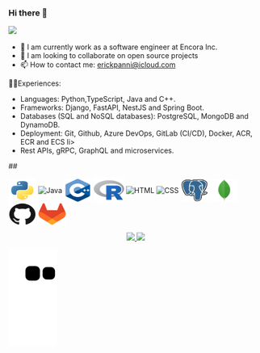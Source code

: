 ### Hi there 👋

<a href="https://www.linkedin.com/in/erickpanni" target="_blank"><img src="https://img.shields.io/badge/-LinkedIn-%230077B5?style=for-the-badge&logo=linkedin&logoColor=white" target="_blank"></a>

- 🔭 I am currently work as a software engineer at Encora Inc.
- 👯 I am looking to collaborate on open source projects
- 📫 How to contact me: erickpanni@icloud.com

👨‍💻Experiences:
<ul>
  <li>Languages: Python,TypeScript, Java and C++.</li>
  <li>Frameworks: Django, FastAPI, NestJS and Spring Boot.</li>
  <li>Databases (SQL and NoSQL databases): PostgreSQL, MongoDB and DynamoDB.</li>
  <li>Deployment: Git, Github, Azure DevOps, GitLab (CI/CD), Docker, ACR, ECR and ECS li>
  <li>Rest APIs, gRPC, GraphQL and microservices.</li>
</ul>
##
<p><img align="center" alt="Python" height="45" width="55" src="https://github.com/devicons/devicon/blob/master/icons/python/python-original.svg">
<img align="center" alt="Java" height="50" width="60" src="https://cdn.jsdelivr.net/gh/devicons/devicon/icons/java/java-original-wordmark.svg">
<img align="center" alt="C++" height="45" width="55" src="https://github.com/devicons/devicon/blob/master/icons/cplusplus/cplusplus-original.svg">
<img align="center" alt="R" height="50" width="60" src="https://github.com/devicons/devicon/blob/master/icons/r/r-original.svg">
<img align="center" alt="HTML" height="45" width="55" src="https://cdn.jsdelivr.net/gh/devicons/devicon/icons/html5/html5-plain-wordmark.svg">
<img align="center" alt="CSS" height="45" width="55" src="https://cdn.jsdelivr.net/gh/devicons/devicon/icons/css3/css3-plain-wordmark.svg">
<img align="center" alt="Postgree" height="45" width="55" src="https://github.com/devicons/devicon/blob/master/icons/postgresql/postgresql-original.svg">
<img align="center" alt="Mongo" height="45" width="55" src="https://github.com/devicons/devicon/blob/master/icons/mongodb/mongodb-original.svg">
<img align="center" alt="Github" height="45" width="55" src="https://github.com/devicons/devicon/blob/master/icons/github/github-original.svg">
<img align="center" alt="Gitlab" height="45" width="55" src="https://github.com/devicons/devicon/blob/master/icons/gitlab/gitlab-original.svg"></p>
<div align="center">

<a href="https://github.com/EPanni">
  <img height="140" src="https://github-readme-stats-sigma-five.vercel.app/api?username=EPanni&show_icons=true&theme=onedark&include_all_commits=true&count_private=true"/>
  <img height="140em" src="https://github-readme-stats-sigma-five.vercel.app/api/top-langs/?username=EPanni&layout=compact&langs_count=7&theme=onedark"/>
  
  
</div>

![Snake animation](https://github.com/EPanni/EPanni/blob/output/github-contribution-grid-snake.svg)
